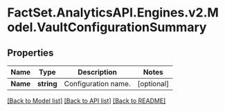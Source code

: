 # FactSet.AnalyticsAPI.Engines.v2.Model.VaultConfigurationSummary
## Properties

Name | Type | Description | Notes
------------ | ------------- | ------------- | -------------
**Name** | **string** | Configuration name. | [optional] 

[[Back to Model list]](../README.md#documentation-for-models) [[Back to API list]](../README.md#documentation-for-api-endpoints) [[Back to README]](../README.md)

